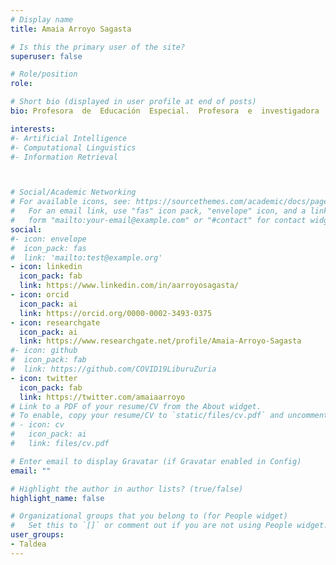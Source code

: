 ```yaml
---
# Display name
title: Amaia Arroyo Sagasta

# Is this the primary user of the site?
superuser: false

# Role/position
role: 

# Short bio (displayed in user profile at end of posts)
bio: Profesora  de  Educación  Especial.  Profesora  e  investigadora  de  la Facultad  de  HUHEZI  en la  Universidad  de  Mondragón  y  de  KoLaborategia,  el  Laboratorio  de Educación y Comunicación para la Sociedad Digital. Doctora en Comunicación y Educación.

interests:
#- Artificial Intelligence
#- Computational Linguistics
#- Information Retrieval



# Social/Academic Networking
# For available icons, see: https://sourcethemes.com/academic/docs/page-builder/#icons
#   For an email link, use "fas" icon pack, "envelope" icon, and a link in the
#   form "mailto:your-email@example.com" or "#contact" for contact widget.
social:
#- icon: envelope
#  icon_pack: fas
#  link: 'mailto:test@example.org'
- icon: linkedin
  icon_pack: fab
  link: https://www.linkedin.com/in/aarroyosagasta/
- icon: orcid
  icon_pack: ai
  link: https://orcid.org/0000-0002-3493-0375
- icon: researchgate
  icon_pack: ai
  link: https://www.researchgate.net/profile/Amaia-Arroyo-Sagasta
#- icon: github
#  icon_pack: fab
#  link: https://github.com/COVID19LiburuZuria
- icon: twitter
  icon_pack: fab
  link: https://twitter.com/amaiaarroyo
# Link to a PDF of your resume/CV from the About widget.
# To enable, copy your resume/CV to `static/files/cv.pdf` and uncomment the lines below.
# - icon: cv
#   icon_pack: ai
#   link: files/cv.pdf

# Enter email to display Gravatar (if Gravatar enabled in Config)
email: ""

# Highlight the author in author lists? (true/false)
highlight_name: false

# Organizational groups that you belong to (for People widget)
#   Set this to `[]` or comment out if you are not using People widget.
user_groups:
- Taldea
---
```


